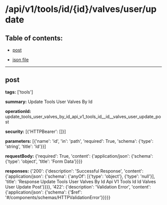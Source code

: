# /api/v1/tools/id/{id}/valves/user/update

## Table of contents:
- [post](#post)

- [json file](./_api_v1_tools_id_{id}_valves_user_update.json)

---
<a name="post"></a>
## post

**tags:** ['tools']

**summary:** Update Tools User Valves By Id

**operationId:** update_tools_user_valves_by_id_api_v1_tools_id__id__valves_user_update_post

**security:** [{'HTTPBearer': []}]

**parameters:** [{'name': 'id', 'in': 'path', 'required': True, 'schema': {'type': 'string', 'title': 'Id'}}]

**requestBody:** {'required': True, 'content': {'application/json': {'schema': {'type': 'object', 'title': 'Form Data'}}}}

**responses:** {'200': {'description': 'Successful Response', 'content': {'application/json': {'schema': {'anyOf': [{'type': 'object'}, {'type': 'null'}], 'title': 'Response Update Tools User Valves By Id Api V1 Tools Id  Id  Valves User Update Post'}}}}, '422': {'description': 'Validation Error', 'content': {'application/json': {'schema': {'$ref': '#/components/schemas/HTTPValidationError'}}}}}

